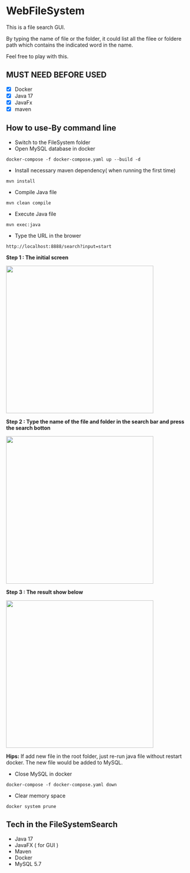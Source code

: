 # WebFileSystem
This is a file search GUI. 

By typing the name of file or the folder, it could list all the filee or foldere path which contains the indicated word in the name.

Feel free to play with this.

## MUST NEED BEFORE USED
- [x] Docker
- [x] Java 17
- [x] JavaFx
- [x] maven

## How to use-By command line
* Switch to the FileSystem folder
* Open MySQL database in docker
 ``` docker
docker-compose -f docker-compose.yaml up --build -d
```

* Install necessary maven dependency( when running the first time)
``` 
mvn install
```
* Compile Java file
``` 
mvn clean compile
```
* Execute Java file
 ``` docker
mvn exec:java
```

* Type the URL in the brower
 ``` docker
http://localhost:8888/search?input=start
```
**Step 1 : The initial screen**

<img src="demo-1.JPG" width="400">

**Step 2 : Type the name of the file and folder in the search bar and press the search botton**

<img src="demo-2.JPG" width="400">

**Step 3 : The result show below** 

<img src="demo-3.JPG" width="400">

**Hips:**
If add new file in the root folder, just re-run java file without restart docker.
The new file would be added to MySQL.

* Close MySQL in docker
``` docker
docker-compose -f docker-compose.yaml down
```
* Clear memory space
 ``` docker
docker system prune
```

## Tech in the FileSystemSearch
* Java 17
* JavaFX ( for GUI )
* Maven 
* Docker 
* MySQL 5.7
